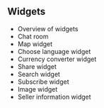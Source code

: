 ## Widgets
   - Overview of widgets
   - Chat room
   - Map widget
   - Choose language widget
   - Currency converter widget
   - Share widget
   - Search widget
   - Subscribe widget
   - Image widget
   - Seller information widget
